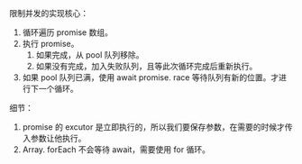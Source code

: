 限制并发的实现核心：
1. 循环遍历 promise 数组。
1. 执行 promise。
	1. 如果完成，从 pool 队列移除。
	2. 如果没有完成，加入失败队列，且等此次循环完成后重新执行。
2. 如果 pool 队列已满，使用 await promise. race 等待队列有新的位置。才进行下一个循环。

细节：
1. promise 的 excutor 是立即执行的，所以我们要保存参数，在需要的时候才传入参数让他执行。
2. Array. forEach 不会等待 await，需要使用 for 循环。